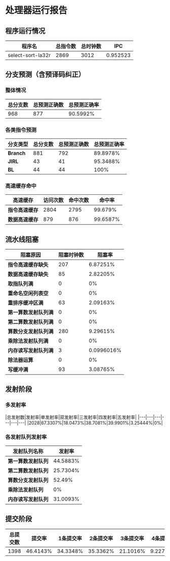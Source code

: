 # 处理器运行报告
## 程序运行情况
|程序名|总指令数|总时钟数|IPC|
|---|---|---|---|
|select-sort-la32r|2869|3012|0.952523|

## 分支预测（含预译码纠正）
### 整体情况
|总分支数|总预测正确数|总预测正确率|
|---|---|---|
|968|877|90.5992%|

### 各类指令预测
|分支类型|总分支数|总预测正确数|总预测正确率|
|---|---|---|---|
|**Branch**| 881 | 792 | 89.8978%|
|**JIRL**| 43 | 41 | 95.3488%|
|**BL**| 44 | 44 | 100%|

### 高速缓存命中
|高速缓存|访问次数|命中次数|命中率|
|---|---|---|---|
|**指令高速缓存**| 2804 | 2795 | 99.679%|
|**数据高速缓存**| 879 | 876 | 99.6587%|
## 流水线阻塞
|阻塞原因|阻塞时钟数|阻塞率|
|---|---|---|
|**指令高速缓存缺失**| 207 | 6.87251%|
|**数据高速缓存缺失**| 85 | 2.82205%|
|**取指队列满**| 0 | 0%|
|**重命名空闲列表空**|0 | 0%|
|**重排序缓冲区满**|63 | 2.09163%|
|**第一算数发射队列满**|0 | 0%|
|**第二算数发射队列满**|0 | 0%|
|**算数分支发射队列满**|280 | 9.29615%|
|**乘除法发射队列满**|0 | 0%|
|**内存读写发射队列满**|3 | 0.0996016%|
|**除法器运算**|0 | 0%|
|**写缓冲满**|93 | 3.08765%|

## 发射阶段
### 多发射率
|总发射数|发射率|单发射率|双发射率|三发射率|四发射率|五发射率|
|---|---|---|---|---|---|
|2028|67.3307%|18.0473%|38.7081%|39.9901%|3.25444%|0%|

### 各发射队列发射率
|发射队列名称|发射率|
|---|---|
|**第一算数发射队列**|44.5883%|
|**第二算数发射队列**|25.7304%|
|**算数分支发射队列**|52.49%|
|**乘除法发射队列**|0%|
|**内存读写发射队列**|31.0093%|

## 提交阶段
|总提交数|提交率|1条提交率|2条提交率|3条提交率|4条提交率|
|---|---|---|---|---|---|
|1398|46.4143%|34.3348%|35.3362%|21.1016%|9.22747%|
